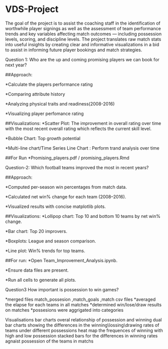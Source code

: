 # VDS-Project
The goal of the project is to assist the coaching staff in the identification of worthwhile player signings as well as the assessment of team performance trends and key variables affecting match outcomes — including possession levels, scoring, and discipline levels. The project translates raw match stats into useful insights by creating clear and informative visualizations in a bid to assist in informing future player bookings and match strategies.

Question 1:
Who are the up and coming promising players we can book for next year?

##Approach:

*Calculate the players performance rating

*Comparing attribute history

*Analyzing physical traits and readiness(2008-2016)

*Visualizing player perfomance rating

##Visualizations:
*Scatter Plot: The improvement in overall rating over time with the most recent overall rating which reflects the current skill level.

*Bubble Chart: Top growth potential

*Multi-line chart/Time Series Line Chart : Perform trand analysis over time

##For Run
*Promising_players.pdf / promising_players.Rmd


Question-2:
Which football teams improved the most in recent years?

##Approach:

*Computed per-season win percentages from match data.

*Calculated net win% change for each team (2008–2016).

*Visualized results with concise matplotlib plots.

##Visualizations:
*Lollipop chart: Top 10 and bottom 10 teams by net win% change.

*Bar chart: Top 20 improvers.

*Boxplots: League and season comparison.

*Line plot: Win% trends for top teams.

##For run:
*Open Team_Improvement_Analysis.ipynb.

*Ensure data files are present.

*Run all cells to generate all plots.

Question3 
 How important is possession to win games?

 *merged files match_possesion ,match_goals ,match csv files 
 *averaged the elapse for each teams in all matches
 *determined win/lose/draw results on  matches
 *possesions were aggrigated into categories
 
 Visualisations
 bar charts overal relationship of possession and winning
 dual bar charts showing the differences in the winning\lossing\drawing  rates of teams under different possessions
 heat map the frequences of winning with high and low possession
 stacked bars for the differences in winning rates agnaist possession of the teams in matchs
 
